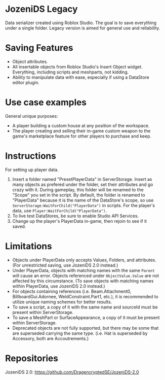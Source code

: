 # JozeniDS Legacy
Data serializer created using Roblox Studio. The goal is to save everything under a single folder. Legacy version is aimed for general use and reliability.

# Saving Features
- Object attributes.
- All insertable objects from Roblox Studio's Insert Object widget. Everything, including scripts and meshparts, not kidding.
- Ability to manipulate data with ease, especially if using a DataStore editor plugin.

# Use case examples
General unique purposes:
- A player building a custom house at any position of the workspace. 
- The player creating and selling their in-game custom weapon to the game's marketplace feature for other players to purchase and keep.

# Instructions
For setting up player data.

1. Insert a folder named "PresetPlayerData" in ServerStorage. Insert as many objects as prefered under the folder, set their attributes and go crazy with it. During gameplay, this folder will be renamed to the "Scope" you set in the script. By default, the folder is renamed to "PlayerData" because it is the name of the DataStore's scope, so use `ServerStorage:WaitForChild("PlayerData")` in scripts. For the player's data, use `Player:WaitForChild("PlayerData")`.
2. To live test DataStores, be sure to enable Studio API Services.
3. Change up the player's PlayerData in-game, then rejoin to see if it saved.

# Limitations
- Objects under PlayerData only accepts Values, Folders, and attributes. (For unrestricted saving, use JozeniDS 2.0 instead.)
- Under PlayerData, objects with matching names with the same `Parent` will cause an error. Objects referenced under `ObjectValue.Value` are not affected by this circumstance. (To save objects with matching names within PlayerData, use JozeniDS 2.0 instead.)
- For objects containing references (i.e. Beam.Attachment0, BillboardGui.Adornee, WeldConstraint.Part1, etc.), it is recommended to utilize unique naming schemes for better results.
- To save a script, a copy of it with the same name and sourceId must be present within ServerStorage.
- To save a MeshPart or SurfaceAppearance, a copy of it must be present within ServerStorage.
- Deprecated objects are not fully supported, but there may be some that are superseded carrying the same type. (i.e. Hat is superseded by Accessory, both are Accoutrements.)

# Repositories
JozeniDS 2.0: https://github.com/DragencryptedSE/JozeniDS-2.0
